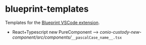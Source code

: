 # blueprint-templates

Templates for the [Blueprint VSCode extension](https://marketplace.visualstudio.com/items?itemName=teamchilla.blueprint).

- React+Typescript new PureComponent -->
  _conio-custody-new-component/src/components/_`__pascalCase_name__.tsx`
